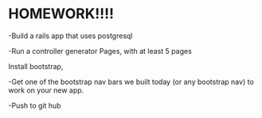 # HOMEWORK!!!!

-Build a rails app that uses postgresql

-Run a controller generator Pages, with at least 5 pages

Install bootstrap,

-Get one of the bootstrap nav bars we built today (or any bootstrap nav) to work on your new app.

-Push to git hub


